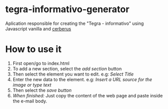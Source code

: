 # tegra-informativo-generator

Aplication responsible for creating the "Tegra - informativo" using Javascript vanilla and [cerberus](http://tedgoas.github.io/Cerberus/)

How to use it
=====================

1. First open/go to index.html
2. To add a new section, select the *add section* button
3. Then select the element you want to edit. e.g: *Select Title*
4.  Enter the new data to the element. e.g: *Insert a URL source for the image or type text*
5.  Then select the *save button*
6.  *When finished:* Just copy the content of the web page and paste inside the e-mail body.

